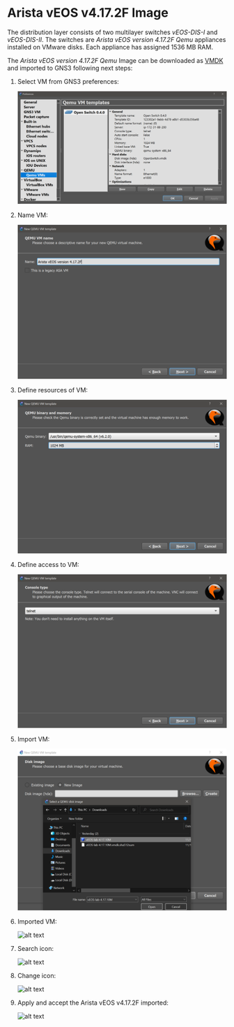 # Arista vEOS v4.17.2F Image

The distribution layer consists of two multilayer switches *vEOS-DIS-I* and *vEOS-DIS-II*. The switches are *Arista vEOS version 4.17.2F Qemu* appliances installed on VMware disks. Each appliance has assigned 1536 MB RAM.

The *Arista vEOS version 4.17.2F Qemu* Image can be downloaded as [VMDK](https://drive.google.com/drive/folders/160xpqTIni3UpblYrfXz-k-_fLqbRMMgT?usp=sharing) and imported to GNS3 following next steps:

1. Select VM from GNS3 preferences:

    ![alt text](./img/img-1.png "Select VM")

2. Name VM:

    ![alt text](./img/img-2.png "Name VM")

3. Define resources of VM:

    ![alt text](./img/img-3.png "Resources VM")

4. Define access to VM:

    ![alt text](./img/img-4.png "Access VM")

5. Import VM:

    ![alt text](./img/img-5.png "Import VM")

6. Imported VM:

    ![alt text](./img/ "Imported VM")

7. Search icon:

    ![alt text](./img/ "Imported VM")

8. Change icon:

    ![alt text](./img/ "Imported VM")

9. Apply and accept the Arista vEOS v4.17.2F imported:

    ![alt text](./img/ "Imported VM")
